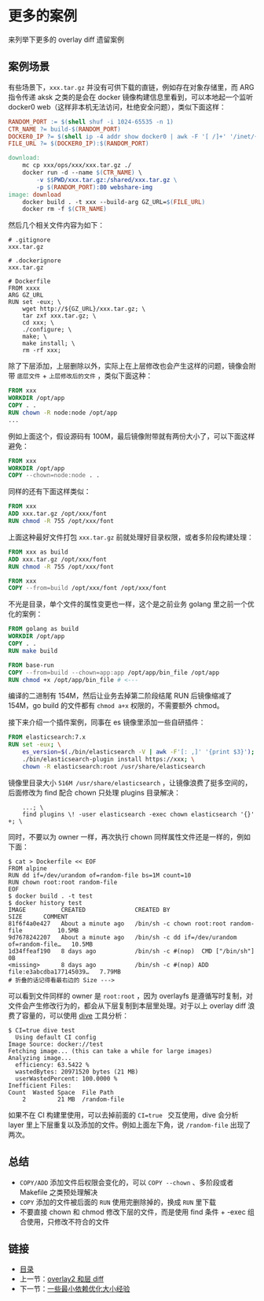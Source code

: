 # 更多的案例

来列举下更多的 overlay diff 遗留案例

## 案例场景

有些场景下，`xxx.tar.gz` 并没有可供下载的直链，例如存在对象存储里，而 ARG 指令传递 aksk 之类的是会在 docker 镜像构建信息里看到，可以本地起一个监听 docker0 web（这样非本机无法访问，杜绝安全问题），类似下面这样：

```Makefile
RANDOM_PORT := $(shell shuf -i 1024-65535 -n 1)
CTR_NAME ?= build-$(RANDOM_PORT)
DOCKER0_IP ?= $(shell ip -4 addr show docker0 | awk -F '[ /]+' '/inet/{print $$3;exit}')
FILE_URL ?= $(DOCKER0_IP):$(RANDOM_PORT)

download:
    mc cp xxx/ops/xxx/xxx.tar.gz ./
    docker run -d --name $(CTR_NAME) \
        -v $$PWD/xxx.tar.gz:/shared/xxx.tar.gz \
        -p $(RANDOM_PORT):80 webshare-img
image: download
    docker build . -t xxx --build-arg GZ_URL=$(FILE_URL)
    docker rm -f $(CTR_NAME)
```

然后几个相关文件内容为如下：

```
# .gitignore
xxx.tar.gz

# .dockerignore
xxx.tar.gz

# Dockerfile
FROM xxxx
ARG GZ_URL
RUN set -eux; \
    wget http://${GZ_URL}/xxx.tar.gz; \
    tar zxf xxx.tar.gz; \
    cd xxx; \
    ./configure; \
    make; \
    make install; \
    rm -rf xxx;
```

除了下层添加，上层删除以外，实际上在上层修改也会产生这样的问题，镜像会附带 `底层文件` + `上层修改后的文件` ，类似下面这种：

```Dockerfile
FROM xxx
WORKDIR /opt/app
COPY . .
RUN chown -R node:node /opt/app
...
```

例如上面这个，假设源码有 100M，最后镜像附带就有两份大小了，可以下面这样避免：

```Dockerfile
FROM xxx
WORKDIR /opt/app
COPY --chown=node:node . .
```

同样的还有下面这样类似：

```Dockerfile
FROM xxx
ADD xxx.tar.gz /opt/xxx/font
RUN chmod -R 755 /opt/xxx/font
```

上面这种最好文件打包 `xxx.tar.gz` 前就处理好目录权限，或者多阶段构建处理：

```Dockerfile
FROM xxx as build
ADD xxx.tar.gz /opt/xxx/font
RUN chmod -R 755 /opt/xxx/font

FROM xxx
COPY --from=build /opt/xxx/font /opt/xxx/font
```

不光是目录，单个文件的属性变更也一样，这个是之前业务 golang 里之前一个优化的案例：

```Dockerfile
FROM golang as build
WORKDIR /opt/app
COPY . .
RUN make build

FROM base-run
COPY --from=build --chown=app:app /opt/app/bin_file /opt/app
RUN chmod +x /opt/app/bin_file # <---
```

编译的二进制有 154M，然后让业务去掉第二阶段结尾 RUN 后镜像缩减了 154M，go build 的文件都有 `chmod a+x` 权限的，不需要额外 chmod。

接下来介绍一个插件案例，同事在 es 镜像里添加一些自研插件：

```Dockerfile
FROM elasticsearch:7.x
RUN set -eux; \
    es_version=$(./bin/elasticsearch -V | awk -F'[: ,]' '{print $3}'); \
    ./bin/elasticsearch-plugin install https://xxx; \
    chown -R elasticsearch:root /usr/share/elasticsearch
```

镜像里目录大小 `516M /usr/share/elasticsearch` ，让镜像浪费了挺多空间的，后面修改为 find 配合 chown 只处理 plugins 目录解决：

```
    ...; \
    find plugins \! -user elasticsearch -exec chown elasticsearch '{}' +; \
```

同时，不要以为 owner 一样，再次执行 chown 同样属性文件还是一样的，例如下面：

```shell
$ cat > Dockerfile << EOF
FROM alpine
RUN dd if=/dev/urandom of=random-file bs=1M count=10
RUN chown root:root random-file
EOF
$ docker build . -t test
$ docker history test
IMAGE          CREATED              CREATED BY                                      SIZE      COMMENT
81f6f4a0e427   About a minute ago   /bin/sh -c chown root:root random-file          10.5MB    
9d7678242207   About a minute ago   /bin/sh -c dd if=/dev/urandom of=random-file…   10.5MB    
1d34ffeaf190   8 days ago           /bin/sh -c #(nop)  CMD ["/bin/sh"]              0B        
<missing>      8 days ago           /bin/sh -c #(nop) ADD file:e3abcdba177145039…   7.79MB
# 折叠的话记得看最右边的 Size --->
```

可以看到文件同样的 owner 是 `root:root` ，因为 overlayfs 是遵循写时复制，对文件会产生修改行为的，都会从下层复制到本层里处理。对于以上 overlay diff 浪费了容量的，可以使用 [dive](https://github.com/wagoodman/dive) 工具分析：

```shell
$ CI=true dive test
  Using default CI config
Image Source: docker://test
Fetching image... (this can take a while for large images)
Analyzing image...
  efficiency: 63.5422 %
  wastedBytes: 20971520 bytes (21 MB)
  userWastedPercent: 100.0000 %
Inefficient Files:
Count  Wasted Space  File Path
    2         21 MB  /random-file
```

如果不在 CI 构建里使用，可以去掉前面的 `CI=true ` 交互使用，dive 会分析 layer 里上下层重复以及添加的文件。例如上面左下角，说 `/random-file` 出现了两次。

## 总结

- `COPY/ADD` 添加文件后权限会变化的，可以 `COPY --chown` 、多阶段或者 Makefile 之类预处理解决
- `COPY` 添加的文件被后面的 `RUN` 使用完删除掉的，换成 `RUN` 里下载
- 不要直接 chown 和 chmod 修改下层的文件，而是使用 find 条件 + -exec 组合使用，只修改不符合的文件

## 链接

- [目录](directory.md)
- 上一节：[overlay2 和层 diff](01.md)
- 下一节：[一些最小依赖优化大小经验](03.md)
